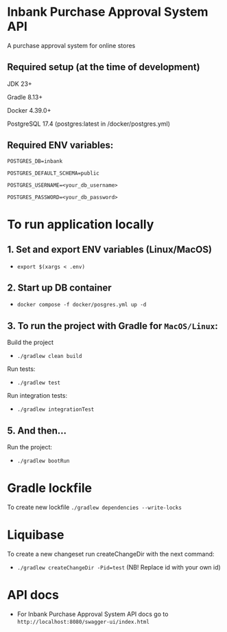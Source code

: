 # Inbank Purchase Approval System API
A purchase approval system for online stores

## Required setup (at the time of development)
JDK 23+
 
Gradle 8.13+

Docker 4.39.0+

PostgreSQL 17.4 (postgres:latest in /docker/postgres.yml)

## Required ENV variables:

`POSTGRES_DB=inbank`

`POSTGRES_DEFAULT_SCHEMA=public`

`POSTGRES_USERNAME=<your_db_username>`

`POSTGRES_PASSWORD=<your_db_password>`

# To run application locally

## 1. Set and export ENV variables (Linux/MacOS)
* `export $(xargs < .env)`

## 2. Start up DB container
* `docker compose -f docker/posgres.yml up -d`

## 3. To run the project with Gradle for `MacOS/Linux`:
Build the project
* `./gradlew clean build` 

Run tests:
* `./gradlew test`

Run integration tests:
* `./gradlew integrationTest`

## 5. And then...
Run the project:
* `./gradlew bootRun`

# Gradle lockfile
To create new lockfile
`./gradlew dependencies --write-locks`

# Liquibase

To create a new changeset run createChangeDir with the next command:
* `./gradlew createChangeDir -Pid=test` (NB! Replace id with your own id)

# API docs
* For Inbank Purchase Approval System API docs go to `http://localhost:8080/swagger-ui/index.html`
